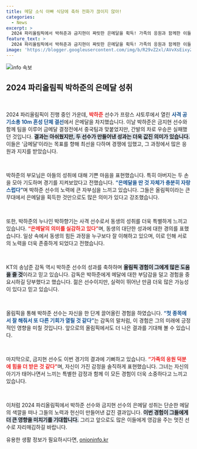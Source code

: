 ```yaml
---
title: 메달 소식 아빠 식당에 축하 전화가 끊이지 않아!
categories:
  - News
excerpt: >
  2024 파리올림픽에서 박하준과 금지현이 짜릿한 은메달을 획득! 가족의 응원과 함께한 이들의 감동적인 순간을 놓치지 마세요!
feature_text: >
  2024 파리올림픽에서 박하준과 금지현이 짜릿한 은메달을 획득! 가족의 응원과 함께한 이들의 감동적인 순간을 놓치지 마세요!
image: 'https://blogger.googleusercontent.com/img/b/R29vZ2xl/AVvXsEixyZcFfHzMRdzZMjFBmAUKJYCLCGyLL1o632UiGVXcaFdKo_bkvkuCioo0uUKlGfBVcT3P84aROyZIXSBEx3Aw5nCQ3pTgDom1WDC4m8eifvWiAmWEEVb4x6G_l8C0QH225ldMjyaFvpxGEBGNO37VmDTDMHGhJPq73UglMfDca1-0aw/s1600/blogspot.png'
---
```


<p><img src="https://blogger.googleusercontent.com/img/b/R29vZ2xl/AVvXsEixyZcFfHzMRdzZMjFBmAUKJYCLCGyLL1o632UiGVXcaFdKo_bkvkuCioo0uUKlGfBVcT3P84aROyZIXSBEx3Aw5nCQ3pTgDom1WDC4m8eifvWiAmWEEVb4x6G_l8C0QH225ldMjyaFvpxGEBGNO37VmDTDMHGhJPq73UglMfDca1-0aw/s1600/blogspot.png" alt="info 속보" /></p>

<h2 data-ke-size="size26">2024 파리올림픽 박하준의 은메달 성취</h2>

<p data-ke-size="size16">&nbsp;</p>

<p>2024 파리올림픽이 진행 중인 가운데, <b><span style="color: #ee2323;">박하준</span></b> 선수가 프랑스 샤토루에서 열린 <b><span style="color: #1a5490;">사격 공기소총 10m 혼성 단체 결선</span></b>에서 은메달을 차지했습니다. 이날 박하준은 금지현 선수와 함께 팀을 이루어 금메달 결정전에서 중국팀과 맞붙었지만, 간발의 차로 우승은 실패했던 것입니다. <b><span style="background-color: #21538527;">결과는 아쉬웠지만, 두 선수가 만들어낸 성과는 더욱 값진 의미가 있습니다.</span></b> 이들은 ‘금메달’이라는 목표를 향해 최선을 다하며 경쟁에 임했고, 그 과정에서 많은 응원과 지지를 받았습니다.</p>

<p data-ke-size="size16">&nbsp;</p>

<p>박하준의 부모님은 아들의 성취에 대해 기쁜 마음을 표현했습니다. 특히 아버지는 두 손을 모아 기도하며 경기를 지켜보았다고 전했습니다. <b><span style="color: #1a5490;">“은메달을 딴 것 자체가 충분히 자랑스럽다”</span></b>며 박하준 선수의 노력에 큰 자부심을 느끼고 있습니다. 그들은 올림픽이라는 큰 무대에서 은메달을 획득한 것만으로도 많은 의미가 있다고 강조했습니다.</p>

<p data-ke-size="size16">&nbsp;</p>

<p>또한, 박하준의 누나인 박하향기는 사격 선수로서 동생의 성취를 더욱 특별하게 느끼고 있습니다. <b><span style="color: #ee2323;">“은메달의 의미를 실감하고 있다”</span></b>며, 동생의 대단한 성과에 대한 경의를 표했습니다. 일상 속에서 동생의 힘든 과정을 누구보다 잘 이해하고 있으며, 이로 인해 서로의 노력을 더욱 존중하게 되었다고 전했습니다.</p>

<p data-ke-size="size16">&nbsp;</p>

<p>KT의 송남준 감독 역시 박하준 선수의 성과를 축하하며 <b><span style="background-color: #21538527;">올림픽 경험이 그에게 많은 도움을 줄 것</span></b>이라고 믿고 있습니다. 감독은 박하준에게 메달에 대한 부담감을 덜고 경험을 중요시하길 당부했다고 했습니다. 젊은 선수이지만, 실력이 뛰어난 만큼 더욱 많은 가능성이 있다고 믿고 있습니다.</p>

<p data-ke-size="size16">&nbsp;</p>

<p>올림픽을 통해 박하준 선수는 자신을 한 단계 끌어올린 경험을 하였습니다. <b><span style="color: #1a5490;">“첫 종목에서 잘 해줘서 또 다른 기회가 열릴 것 같다”</span></b>는 감독의 말처럼, 이 경험은 그의 미래에 긍정적인 영향을 미칠 것입니다. 앞으로의 올림픽에서도 더 나은 결과를 기대해 볼 수 있습니다.</p>

<p data-ke-size="size16">&nbsp;</p>

<p>마지막으로, 금지현 선수도 이번 경기의 결과에 기뻐하고 있습니다. <b><span style="color: #ee2323;">“가족의 응원 덕분에 힘을 더 받은 것 같다”</span></b>며, 자신이 가진 감정을 솔직하게 표현했습니다. 그녀는 자신의 아기가 태어나면서 느끼는 특별한 감정과 함께 이 모든 경험이 더욱 소중하다고 느끼고 있습니다.</p>

<p data-ke-size="size16">&nbsp;</p>

<p>이처럼 2024 파리올림픽에서 박하준 선수와 금지현 선수의 은메달 성취는 단순한 메달의 색깔을 떠나 그들의 노력과 헌신이 만들어낸 값진 결과입니다. <b><span style="background-color: #21538527;">이번 경험이 그들에게 더 큰 영향을 미치기를 기대합니다.</span></b> 그리고 앞으로도 많은 이들에게 영감을 주는 멋진 선수로 자리매김하길 바랍니다.</p>
유용한 생활 정보가 필요하시다면, <a href="https://onioninfo.kr" rel="dofollow">onioninfo.kr</a>



